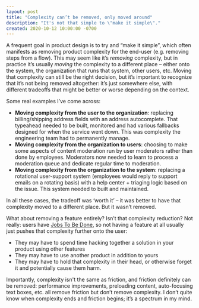 ```yaml
---
layout: post
title: "Complexity can’t be removed, only moved around"
description: "It's not that simple to \"make it simple\"."
created: 2020-10-12 10:00:00 -0700
---
```

A frequent goal in product design is to try and “make it simple”, which often manifests as removing product complexity for the end-user (e.g. removing steps from a flow). This may seem like it’s *removing* complexity, but in practice it’s usually *moving* the complexity to a different place – either onto the system, the organization that runs that system, other users, etc. Moving that complexity can still be the right decision, but it’s important to recognize that it’s not being removed altogether: it’s just somewhere else, with different tradeoffs that might be better or worse depending on the context.

<!--break-->
Some real examples I’ve come across:
- **Moving complexity from the user to the organization**: replacing billing/shipping address fields with an address autocomplete. That typeahead needed to be built, monitored and had various fallbacks designed for when the service went down. This was complexity the engineering team had to permanently manage.
- **Moving complexity from the organization to users**: choosing to make some aspects of content moderation run by user moderators rather than done by employees. Moderators now needed to learn to process a moderation queue and dedicate regular time to moderation.
- **Moving complexity from the organization to the system**: replacing a rotational user-support system (employees would reply to support emails on a rotating basis) with a help center + triaging logic based on the issue. This system needed to built and maintained.

In all these cases, the tradeoff was ‘worth it’ – it was better to have that complexity moved to a different place. But it wasn’t removed.

What about removing a feature entirely? Isn’t that complexity reduction? Not really: users have [Jobs To Be Done](https://hbr.org/2016/09/know-your-customers-jobs-to-be-done), so not having a feature at all usually just pushes that complexity further onto the user:
- They may have to spend time hacking together a solution in your product using other features
- They may have to use another product in addition to yours
- They may have to hold that complexity in their head, or otherwise forget it and potentially cause them harm.

Importantly, complexity isn't the same as friction, and friction definitely can be removed: performance improvements, preloading content, auto-focusing text boxes, etc. all remove friction but don’t remove complexity. I don’t quite know when complexity ends and friction begins; it’s a spectrum in my mind.